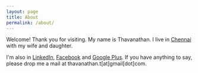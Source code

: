 ```yaml
---
layout: page
title: About
permalink: /about/
---
```


Welcome! Thank you for visiting. My name is Thavanathan. I live in [Chennai][3] with my wife and daughter.

I'm also in [LinkedIn][2], [Facebook][4] and [Google Plus][5]. If you have anything to say, please drop me a mail at thavanathan.t[at]gmail[dot]com.

[2]: https://www.linkedin.com/in/thavanathan
[3]: http://en.wikipedia.org/wiki/Chennai
[4]: http://facebook.com/thavanathan
[5]: https://www.google.com/+ThavanathanT
